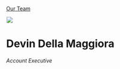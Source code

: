 





[Our Team](/who-we-are/team/)


![](data:image/gif;base64,R0lGODlhAQABAAAAACH5BAEKAAEALAAAAAABAAEAAAICTAEAOw==)![](https://www.gmmb.com/wp-content/uploads/2023/02/Devin-Della-Maggiora-02329_SM-468x468.jpg)


Devin Della Maggiora
====================


###### Account Executive











